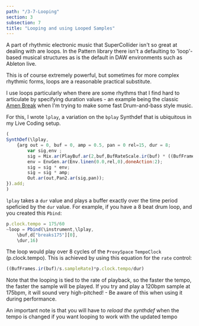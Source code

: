 ```yaml
---
path: "/3-7-Looping"
section: 3
subsection: 7
title: "Looping and using Looped Samples"
---
```


A part of rhythmic electronic music that SuperCollider isn't so great at dealing with are loops. In the Pattern library there isn't a defaulting to 'loop'-based musical structures as is the default in DAW environments such as Ableton live.

This is of course extremely powerful, but sometimes for more complex rhythmic forms, loops are a reasonable practical substitute.

I use loops particularly when there are some rhythms that I find hard to articulate by specifying duration values - an example being the classic [Amen Break](https://www.youtube.com/watch?v=5SaFTm2bcac) when I'm trying to make some fast Drum-and-bass style music.

For this, I wrote `lplay`, a variation on the `bplay` Synthdef that is ubiquitous in my Live Coding setup.

```javascript
(
SynthDef(\lplay,
	{arg out = 0, buf = 0, amp = 0.5, pan = 0 rel=15, dur = 8;
		var sig,env ;
		sig = Mix.ar(PlayBuf.ar(2,buf,BufRateScale.ir(buf) * ((BufFrames.ir(buf)/s.sampleRate)*p.clock.tempo/dur),1,0,doneAction:2));
		env = EnvGen.ar(Env.linen(0.0,rel,0),doneAction:2);
		sig = sig * env;
		sig = sig * amp;
		Out.ar(out,Pan2.ar(sig,pan));
}).add;
)
```

`lplay` takes a `dur` value and plays a buffer exactly over the time period speficied by the `dur` value. For example, if you have a 8 beat drum loop, and you created this `Pbind`:

```javascript
p.clock.tempo = 175/60
~loop = Pbind(\instrument,\lplay,
	\buf,d["breaks175"][0],
	\dur,16)
```

The loop would play over 8 cycles of the `ProxySpace` `TempoClock` (p.clock.tempo). This is achieved by using this equation for the `rate` control:

```javascript
((BufFrames.ir(buf)/s.sampleRate)*p.clock.tempo/dur)
```

Note that the looping is tied to the rate of playback, so the faster the tempo, the faster the sample will be played. If you try and play a 120bpm sample at 175bpm, it will sound very high-pitched! - Be aware of this when using it during performance.

An important note is that you will have to _reload the synthdef_ when the tempo is changed if you want looping to work with the updated tempo
